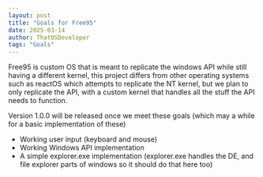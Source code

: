 ```yaml
---
layout: post
title: "Goals for Free95"
date: 2025-03-14
author: ThatOSDeveloper
tags: "Goals"
---
```


Free95 is custom OS that is meant to replicate the windows API while still having a different kernel, this project differs from other operating systems such as reactOS which attempts to replicate the NT kernel, but we plan to only replicate the API, with a custom kernel that handles all the stuff the API needs to function.

Version 1.0.0 will be released once we meet these goals (which may a while for a basic implementation of these)
- Working user input (keyboard and mouse)
- Working Windows API implementation
- A simple explorer.exe implementation (explorer.exe handles the DE, and file explorer parts of windows so it should do that here too)